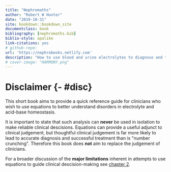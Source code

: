 ```yaml
--- 
title: "Nephromaths"
author: "Robert W Hunter"
date: "2019-10-31"
site: bookdown::bookdown_site
documentclass: book
bibliography: [nephromaths.bib]
biblio-style: apalike
link-citations: yes
# github-repo: 
url: 'https://nephrobooks.netlify.com'
description: "How to use blood and urine electrolytes to diagnose and treat electrolyte and acid-base disorders."
# cover-image: "HARMONY.png"
---
```


# Disclaimer {- #disc}
This short book aims to provide a quick reference guide for clinicians who wish to use equations to better understand disorders in electrolyte and acid-base homeostasis.  

It is important to state that such analysis can **never** be used in isolation to make reliable clinical descisions.  Equations can provide a useful adjunct to clinical judgement, but thoughtful clinical judgement is far more likely to lead to accurate diagnosis and successful treatment than is "number crunching". Therefore this book does **not** aim to replace the judgement of clinicians. 

For a broader discussion of the **major limitations** inherent in attempts to use equations to guide clinical descision-making see [chapter 2](#validity).  
